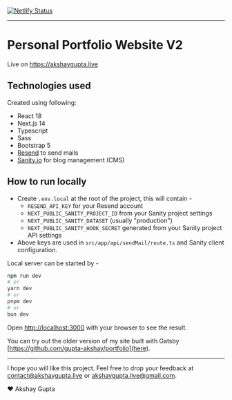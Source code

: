 [![Netlify Status](https://api.netlify.com/api/v1/badges/05e288a4-4c16-468a-b42d-5bb8c2cdf6fd/deploy-status)](https://app.netlify.com/sites/akshay-portfolio-v2/deploys)

---

# Personal Portfolio Website V2

Live on https://akshaygupta.live

## Technologies used
Created using following:

* React 18
* Next.js 14
* Typescript
* Sass
* Bootstrap 5
* [Resend](https://resend.com) to send mails
* [Sanity.io](https://www.sanity.io) for blog management (CMS)

## How to run locally

 * Create `.env.local` at the root of the project, this will contain -
    * `RESEND_API_KEY` for your Resend account
    * `NEXT_PUBLIC_SANITY_PROJECT_ID` from your Sanity project settings
    * `NEXT_PUBLIC_SANITY_DATASET` (usually "production")
    * `NEXT_PUBLIC_SANITY_HOOK_SECRET` generated from your Sanity project API settings
 * Above keys are used in `src/app/api/sendMail/route.ts` and Sanity client configuration.

Local server can be started by -
```bash
npm run dev
# or
yarn dev
# or
pnpm dev
# or
bun dev
```

Open [http://localhost:3000](http://localhost:3000) with your browser to see the result.

You can try out the older version of my site built with Gatsby [https://github.com/gupta-akshay/portfolio](here).

---

I hope you will like this project. Feel free to drop your feedback at [contact@akshaygupta.live](contact@akshaygupta.live) or [akshaygupta.live@gmail.com](akshaygupta.live@gmail.com).

❤️ Akshay Gupta
